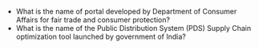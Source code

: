 - What is the name of portal developed by Department of Consumer Affairs for fair trade and consumer protection?
- What is the name of the Public Distribution System (PDS) Supply Chain optimization tool launched by government of India?
